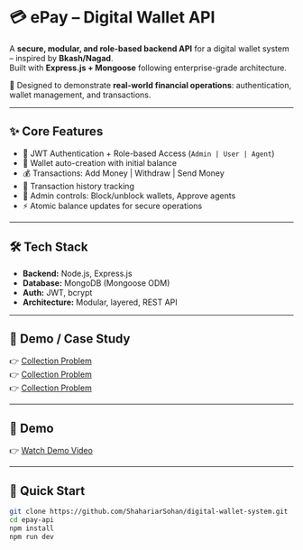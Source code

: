 # 💳 ePay – Digital Wallet API

A **secure, modular, and role-based backend API** for a digital wallet system – inspired by **Bkash/Nagad**.  
Built with **Express.js + Mongoose** following enterprise-grade architecture.  

🚀 Designed to demonstrate **real-world financial operations**: authentication, wallet management, and transactions.  

---

## ✨ Core Features
- 🔐 JWT Authentication + Role-based Access (`Admin | User | Agent`)
- 🏦 Wallet auto-creation with initial balance
- 💰 Transactions: Add Money | Withdraw | Send Money
- 🧾 Transaction history tracking
- 👮 Admin controls: Block/unblock wallets, Approve agents
- ⚡ Atomic balance updates for secure operations

---

## 🛠️ Tech Stack
- **Backend:** Node.js, Express.js  
- **Database:** MongoDB (Mongoose ODM)  
- **Auth:** JWT, bcrypt  
- **Architecture:** Modular, layered, REST API  

---

## 📸 Demo / Case Study
👉 [Collection Problem](./caseStudies/multipleCollection.md)  
👉 [Collection Problem](./caseStudies/multipleCollection.md)  
👉 [Collection Problem](./caseStudies/multipleCollection.md)  

---

## 📸 Demo 
👉 [Watch Demo Video](#)  

---
## 🚀 Quick Start
```bash
git clone https://github.com/ShahariarSohan/digital-wallet-system.git
cd epay-api
npm install
npm run dev
